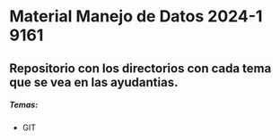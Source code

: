 # Material Manejo de Datos 2024-1 9161

## Repositorio con los directorios con cada tema que se vea en las ayudantias.

##### Temas:

- GIT